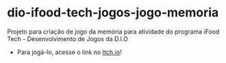 # dio-ifood-tech-jogos-jogo-memoria
Projeto para criação de jogo da memória para atividade do programa iFood Tech - Desenvolvimento de Jogos da D.I.O

* Para jogá-lo, acesse o link no [Itch.io](https://nartojunior.itch.io/dio-jogo-da-memria)!
